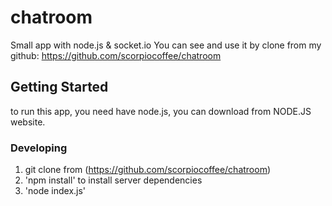# chatroom

Small app with node.js &amp; socket.io
You can see and use it by clone from my github: https://github.com/scorpiocoffee/chatroom

## Getting Started
to run this app, you need have node.js, you can download from NODE.JS website.


### Developing
1. git clone from (https://github.com/scorpiocoffee/chatroom)
2. 'npm install' to install server dependencies
3. 'node index.js'
